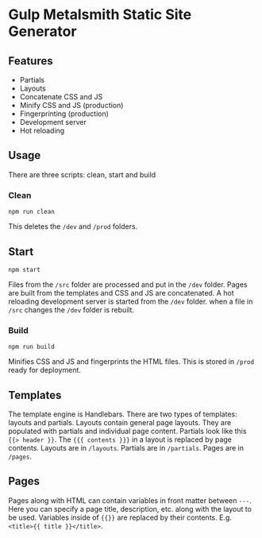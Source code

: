 # Gulp Metalsmith Static Site Generator

## Features

- Partials
- Layouts
- Concatenate CSS and JS
- Minify CSS and JS (production)
- Fingerprinting (production)
- Development server
- Hot reloading

## Usage

There are three scripts: clean, start and build

### Clean

```
npm run clean
```

This deletes the `/dev` and `/prod` folders.

## Start

```
npm start
```

Files from the `/src` folder are processed and put in the `/dev` folder. Pages are built from the templates and CSS and JS are concatenated. A hot reloading development server is started from the `/dev` folder. when a file in `/src` changes the `/dev` folder is rebuilt.

### Build

```
npm run build
```

Minifies CSS and JS and fingerprints the HTML files. This is stored in `/prod `ready for deployment.

## Templates

The template engine is Handlebars. There are two types of templates: layouts and partials. Layouts contain general page layouts. They are populated with partials and individual page content. Partials look like this `{{> header }}`. The `{{{ contents }}}` in a layout is replaced by page contents. Layouts are in `/layouts`. Partials are in `/partials`. Pages are in `/pages`.

## Pages

Pages along with HTML can contain variables in front matter between `---`. Here you can specify a page title, description, etc. along with the layout to be used. Variables inside of `{{}}` are replaced by their contents. E.g. `<title>{{ title }}</title>`.
